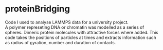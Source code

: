 # proteinBridging

Code I used to analyse LAMMPS data for a university project.  
A polymer represeting DNA or chromatin was modelled as a series of spheres.  Dimeric protein molecules with attractive forces where added.
This code takes the positions of particles at times and extracts information such as radius of gyration, 
number and duration of contacts.

